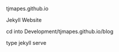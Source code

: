 tjmapes.github.io

Jekyll Website

<p>cd into Development/tjmapes.github.io/blog</p>
type jekyll serve

